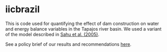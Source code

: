 # iicbrazil
This is code used for quantifying the effect of dam construction on water and energy balance variables in the Tapajos river basin.  We used a variant of the model described in [Sahu et al. (2005)](https://link.springer.com/article/10.1198/108571106X95746).

See a policy brief of our results and recommendations [here](http://whrc.org/wp-content/uploads/2016/09/PB_Hydropower_Construction_and_Deforestation.pdf).


